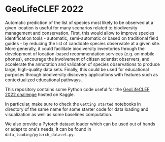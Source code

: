 # GeoLifeCLEF 2022

Automatic prediction of the list of species most likely to be observed at a given location is useful for many scenarios related to biodiversity management and conservation.
First, this would allow to improve species identification tools - automatic, semi-automatic or based on traditional field guides - by reducing the list of candidate species observable at a given site.
More generally, it could facilitate biodiversity inventories through the development of location-based recommendation services (e.g. on mobile phones), encourage the involvement of citizen scientist observers, and accelerate the annotation and validation of species observations to produce large, high-quality data sets.
Finally, this could be used for educational purposes through biodiversity discovery applications with features such as contextualized educational pathways.

This repository contains some Python code useful for the [GeoLifeCLEF 2022 challenge](https://www.kaggle.com/c/geolifeclef-2022/) hosted on Kaggle.

In particular, make sure to check the `Getting started` notebooks in directory of the same name for some starter code for data loading and visualization as well as some baselines computation.

We also provide a Pytorch dataset loader which can be used out of hands or adapt to one's needs, it can be found in `data_loading/pytorch_dataset.py`.
